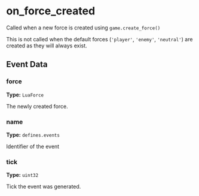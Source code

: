 # on_force_created

Called when a new force is created using `game.create_force()`

This is not called when the default forces (`'player'`, `'enemy'`, `'neutral'`) are created as they will always exist.

## Event Data

### force

**Type:** `LuaForce`

The newly created force.

### name

**Type:** `defines.events`

Identifier of the event

### tick

**Type:** `uint32`

Tick the event was generated.

